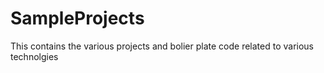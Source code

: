 # SampleProjects

This contains the various projects and bolier plate code related to various technolgies 
